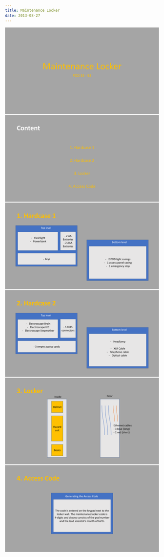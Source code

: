 ```yaml
---
title: Maintenance Locker
date: 2013-08-27
---
```

<style>
p {
 text-align: center;
}
</style>

![1.png](../../static/imgs/locker/1.png)
![2.png](../../static/imgs/locker/2.png)
![3.png](../../static/imgs/locker/3.png)
![4.png](../../static/imgs/locker/4.png)
![5.png](../../static/imgs/locker/5.png)
![6.png](../../static/imgs/locker/6.png)